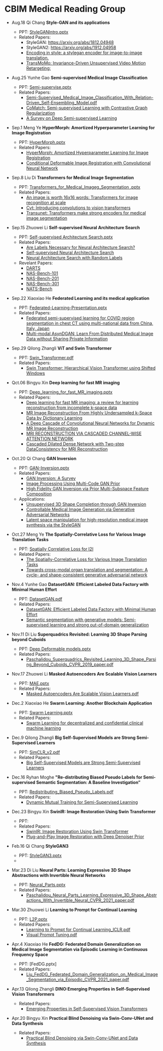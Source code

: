 # CBIM Medical Reading Group

*  Aug.18	Qi Chang **Style-GAN and its applications**  
    *  PPT: [StyleGANIntro.pptx](https://github.com/cbim-medical-group/cbim-wiki/files/7051075/StyleGANIntro.pptx)
    *  Related Papers: 
        *   StyleGAN: https://arxiv.org/abs/1812.04948
        *   StyleGAN2: https://arxiv.org/abs/1912.04958
        *   [Encoding in style: a stylegan encoder for image-to-image translation.](https://openaccess.thecvf.com/content/CVPR2021/papers/Richardson_Encoding_in_Style_A_StyleGAN_Encoder_for_Image-to-Image_Translation_CVPR_2021_paper.pdf)
        *   [TransMoMo: Invariance-Driven Unsupervised Video Motion Retargeting:](https://openaccess.thecvf.com/content_CVPR_2020/html/Yang_TransMoMo_Invariance-Driven_Unsupervised_Video_Motion_Retargeting_CVPR_2020_paper.html)

*  Aug.25	Yunhe Gao **Semi-supervised Medical Image Classification**  
    *  PPT: [Semi-supervise.pptx](https://github.com/cbim-medical-group/cbim-wiki/files/7051155/Semi-supervise.pptx)
    *  Related Papers: 
        *   [Semi-Supervised_Medical_Image_Classification_With_Relation-Driven_Self-Ensembling_Model.pdf](https://github.com/cbim-medical-group/cbim-wiki/files/7051107/Semi-Supervised_Medical_Image_Classification_With_Relation-Driven_Self-Ensembling_Model.pdf)
        *   [CoMatch: Semi-supervised Learning with Contrastive Graph Regularization](https://arxiv.org/pdf/2011.11183.pdf)
        *   [A Survey on Deep Semi-supervised Learning](https://arxiv.org/pdf/2103.00550.pdf)

*  Sep.1	 Meng Ye **HyperMorph: Amortized Hyperparameter Learning for Image Registration**  
    *  PPT: [HyperMorph.pptx](https://github.com/cbim-medical-group/cbim-wiki/files/7132088/HyperMorph.pptx)
    *  Related Papers: 
        *   [HyperMorph: Amortized Hyperparameter Learning for Image Registration](https://arxiv.org/pdf/2101.01035.pdf)
        *   [Conditional Deformable Image Registration with Convolutional Neural Network](https://arxiv.org/pdf/2106.12673.pdf)
*  Sep.8	 Liu Di **Transformers for Medical Image Segmentation**  
    *  PPT: [Transformers_for_Medical_Imageg_Segmentation .pptx](https://github.com/cbim-medical-group/cbim-wiki/files/7133233/Transformers_for_Medical_Imageg_Segmentation.pptx)
    *  Related Papers: 
        *   [An image is worth 16x16 words: Transformers for image recognition at scale](https://arxiv.org/pdf/2010.11929.pdf)
        *   [Cvt: Introducing convolutions to vision transformers](https://arxiv.org/pdf/2103.15808.pdf)
        *   [Transunet: Transformers make strong encoders for medical image segmentation](https://arxiv.org/pdf/2102.04306.pdf)

*  Sep.15  Zhuowei Li **Self-supervised Neural Architecture Search**  
    *  PPT: [Self-supervised Architecture Search.pptx](https://github.com/cbim-medical-group/cbim-wiki/files/7164679/Self-supervised.Architecture.Search.pptx)
    *  Related Papers: 
        *   [Are Labels Necessary for Neural Architecture Search?](https://arxiv.org/pdf/2003.12056.pdf)
        *   [Self-supervised Neural Architecture Search](https://arxiv.org/pdf/2007.01500.pdf)
        *   [Neural Architecture Search with Random Labels](https://arxiv.org/pdf/2101.11834.pdf)
    *  Revelant Papers:
        *   [DARTS](https://arxiv.org/pdf/1806.09055.pdf)
        *   [NAS-Bench-101](https://arxiv.org/pdf/1902.09635.pdf)
        *   [NAS-Bench-201](https://arxiv.org/pdf/2001.00326.pdf)
        *   [NAS-Bench-301](https://arxiv.org/pdf/2008.09777.pdf)
        *   [NATS-Bench](https://arxiv.org/pdf/2009.00437.pdf)

*  Sep.22  Xiaoxiao He **Federated Learning and its medical application**
   *  PPT: [Federated-Learning-Presentation.pptx](https://github.com/cbim-medical-group/cbim-wiki/files/7211807/Federated-Learning-Presentation.pptx)
   *  Related Papers:
      *  [Federated semi-supervised learning for COVID region segmentation in chest CT using multi-national data from China, Italy, Japan](https://arxiv.org/abs/2011.11750)
      *  [Multi-modal AsynDGAN: Learn From Distributed Medical Image Data without Sharing Private Information](https://arxiv.org/abs/2012.08604)


*  Sep.29	 Qilong Zhangli **ViT and Swin Transformer**  
    *  PPT: [Swin_Transformer.pdf](https://github.com/cbim-medical-group/cbim-wiki/files/7664402/Swin_Transformer.pdf)
    *  Related Papers: 
        *   [Swin Transformer: Hierarchical Vision Transformer using Shifted Windows](https://arxiv.org/pdf/2103.14030.pdf)



*  Qct.06  Bingyu Xin **Deep learning for fast MR imaging**  
    *  PPT: [Deep_learning_for_fast_MR_imaging.pptx](https://github.com/cbim-medical-group/cbim-wiki/files/7290741/Deep_learning_for_fast_MR_imaging.pptx)
    *  Related Papers: 
        *   [Deep learning for fast MR imaging: a review for learning reconstruction from incomplete k-space data](https://arxiv.org/pdf/2012.08931)
        *   [MR Image Reconstruction From Highly Undersampled k-Space Data by Dictionary Learning](https://ieeexplore.ieee.org/stamp/stamp.jsp?tp=&arnumber=5617283)
        *   [A Deep Cascade of Convolutional Neural Networks for Dynamic MR Image Reconstruction](https://ieeexplore.ieee.org/stamp/stamp.jsp?tp=&arnumber=8067520)
        *   [MRI RECONSTRUCTION VIA CASCADED CHANNEL-WISE ATTENTION NETWORK](https://ieeexplore.ieee.org/stamp/stamp.jsp?tp=&arnumber=8759423)
        *   [Cascaded Dilated Dense Network with Two-step DataConsistency for MRI Reconstruction](https://openreview.net/pdf?id=SkxYBNBgUB)

*  Oct.20  Qi Chang **GAN Inversion**
   *  PPT: [GAN-Inversion.pptx](https://github.com/cbim-medical-group/cbim-wiki/files/7385550/GAN-Inversion.pptx)
   *  Related Papers:
        *   [GAN Inversion: A Survey](https://arxiv.org/pdf/2101.05278.pdf)
        *   [Image Processing Using Multi-Code GAN Prior](https://openaccess.thecvf.com/content_CVPR_2020/papers/Gu_Image_Processing_Using_Multi-Code_GAN_Prior_CVPR_2020_paper.pdf)
        *   [High Fidelity GAN Inversion via Prior Multi-Subspace Feature Composition](https://github.com/cbim-medical-group/cbim-wiki/files/7381876/17017-Article.Text-20511-1-2-20210518.1.pdf)
   *  Applications:
        *   [Unsupervised 3D Shape Completion through GAN Inversion](https://openaccess.thecvf.com/content/CVPR2021/papers/Zhang_Unsupervised_3D_Shape_Completion_Through_GAN_Inversion_CVPR_2021_paper.pdf)
        *   [Controllable Medical Image Generation via Generative Adversarial Networks](https://whitneylab.berkeley.edu/PDFs/Ren_MedImageGen.pdf)
        *   [Latent space manipulation for high-resolution medical image synthesis via the StyleGAN](https://github.com/cbim-medical-group/cbim-wiki/files/7381889/1-s2.0-S0939388920300544-main.pdf)

*  Oct.27	 Meng Ye **The Spatially-Correlative Loss for Various Image Translation Tasks**  
    *  PPT: [Spatially Correlative Loss for I2I](https://github.com/cbim-medical-group/cbim-wiki/blob/ef7cfa9cf05d7c5dc1f1870ee69b5bf4464ea3d8/Spatially%20Correlative%20Loss%20for%20I2I.pptx)
    *  Related Papers: 
        *   [The Spatially-Correlative Loss for Various Image Translation Tasks](https://arxiv.org/abs/2104.00854)
        *   [Towards cross-modal organ translation and segmentation: A cycle- and shape-consistent generative adversarial network](https://doi.org/10.1016/j.media.2018.12.002)


*  Nov.4	 Yunhe Gao **DatasetGAN: Efficient Labeled Data Factory with Minimal Human Effort**  
    *  PPT: [DatasetGAN.pdf](https://github.com/cbim-medical-group/cbim-wiki/files/7515970/DatasetGAN.pdf)
    *  Related Papers: 
        *   [DatasetGAN: Efficient Labeled Data Factory with Minimal Human Effort](https://arxiv.org/abs/2104.06490)
        *   [Semantic segmentation with generative models: Semi-supervised learning and strong out-of-domain generalization](https://arxiv.org/abs/2104.05833)


*  Nov.11 Di Liu **Superquadrics Revisited: Learning 3D Shape Parsing beyond Cuboids**  
    *  PPT: [Deep Deformable models.pptx](https://github.com/cbim-medical-group/cbim-wiki/files/7523651/Deep.Deformable.models.pptx)
    *  Related Papers: 
        *   [Paschalidou_Superquadrics_Revisited_Learning_3D_Shape_Parsing_Beyond_Cuboids_CVPR_2019_paper.pdf](https://github.com/cbim-medical-group/cbim-wiki/files/7523655/Paschalidou_Superquadrics_Revisited_Learning_3D_Shape_Parsing_Beyond_Cuboids_CVPR_2019_paper.pdf)


*  Nov.17 Zhuowei Li **Masked Autoencoders Are Scalable Vision Learners**  
    *  PPT: [MAE.pptx](https://github.com/cbim-medical-group/cbim-wiki/files/7558540/MAE.pptx)
    *  Related Papers: 
        *   [Masked Autoencoders Are Scalable Vision Learners.pdf](https://github.com/cbim-medical-group/cbim-wiki/files/7558548/Masked.Autoencoders.Are.Scalable.Vision.Learners.pdf)


*  Dec.2  Xiaoxiao He **Swarm Learning: Another Blockchain Application**
   *  PPT: [Swarm Learning.pptx](https://github.com/cbim-medical-group/cbim-wiki/files/7645661/Swarm.Learning.pptx)
   *  Related Papers:
      *  [Swarm Learning for decentralized and confidential clinical machine learning](https://www.nature.com/articles/s41586-021-03583-3)

*  Dec.9  Qilong Zhangli **Big Self-Supervised Models are Strong Semi-Supervised Learners**
   *  PPT: [SimCLR_v2.pdf](https://github.com/cbim-medical-group/cbim-wiki/files/7664401/SimCLR_v2.pdf)
   *  Related Papers:
      *  [Big Self-Supervised Models are Strong Semi-Supervised Learners](https://arxiv.org/pdf/2006.10029.pdf)


*  Dec.16  Ryhan Moghe **"Re-distributing Biased Pseudo Labels for Semi-supervised Semantic Segmentation: A Baseline Investigation”**
   *  PPT: [Redistributing_Biased_Pseudo_Labels.pdf](https://github.com/cbim-medical-group/cbim-wiki/Redistributing_Biased_Pseudo_labels.pdf)
   *  Related Papers:
      *  [Dynamic Mutual Training for Semi-Supervised Learning](https://arxiv.org/pdf/2004.08514.pdf)
*  Dec.23  Bingyu Xin **SwinIR: Image Restoration Using Swin Transformer**
   *  PPT: 
   *  Related Papers:
      *  [SwinIR: Image Restoration Using Swin Transformer](https://arxiv.org/pdf/2108.10257.pdf)
      *  [Plug-and-Play Image Restoration with Deep Denoiser Prior](https://arxiv.org/pdf/2008.13751.pdf)

*  Feb.16 Qi Chang **StyleGAN3**
   *  PPT: [StyleGAN3.pptx](https://github.com/cbim-medical-group/cbim-wiki/files/8216874/StyleGAN3.pptx)
   *  
*  Mar.23 Di Liu **Neural Parts: Learning Expressive 3D Shape Abstractions with Invertible Neural Networks**  
    *  PPT: [Neural_Parts.pptx](https://github.com/cbim-medical-group/cbim-wiki/files/8384557/Neural_Parts.pptx)
    *  Related Papers:
       *  [Paschalidou_Neural_Parts_Learning_Expressive_3D_Shape_Abstractions_With_Invertible_Neural_CVPR_2021_paper.pdf](https://github.com/cbim-medical-group/cbim-wiki/files/8384558/Paschalidou_Neural_Parts_Learning_Expressive_3D_Shape_Abstractions_With_Invertible_Neural_CVPR_2021_paper.pdf)

*  Mar.30 Zhuowei Li **Learning to Prompt for Continual Learning**  
    *  PPT: [L2P.pptx](https://github.com/cbim-medical-group/cbim-wiki/files/8381415/L2P.pptx)
    *  Related Papers:
       *  [Learning to Prompt for Continual Learning_ICLR.pdf](https://github.com/cbim-medical-group/cbim-wiki/files/8381417/Learning.to.Prompt.for.Continual.Learning_ICLR.pdf)
       *  [Visual Prompt Tuning.pdf](https://github.com/cbim-medical-group/cbim-wiki/files/8381420/Visual.Prompt.Tuning.pdf)


*  Apr.4 Xiaoxiao He **FedDG: Federated Domain Generalization on Medical Image Segmentation via Episodic Learning in Continuous Frequency Space**
    *  PPT: [FedDG.pptx]
    *  Related Papers:
       *   [Liu_FedDG_Federated_Domain_Generalization_on_Medical_Image_Segmentation_via_Episodic_CVPR_2021_paper.pdf](https://github.com/cbim-medical-group/cbim-wiki/files/8428793/Liu_FedDG_Federated_Domain_Generalization_on_Medical_Image_Segmentation_via_Episodic_CVPR_2021_paper.pdf)


*  Apr.13 Qilong Zhangli **DINO:Emerging Properties in Self-Supervised Vision Transformers**
    *  Related Papers:
       *   [Emerging Properties in Self-Supervised Vision Transformers](https://arxiv.org/pdf/2104.14294.pdf)

*  Apr.20 Bingyu Xin **Practical Blind Denoising via Swin-Conv-UNet and Data Synthesis**
    *  Related Papers:
       *   [Practical Blind Denoising via Swin-Conv-UNet and Data Synthesis](https://github.com/cbim-medical-group/cbim-wiki/files/8520871/2203.13278.pdf)


